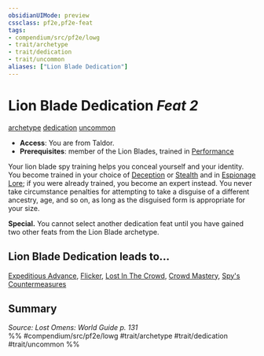 ```yaml
---
obsidianUIMode: preview
cssclass: pf2e,pf2e-feat
tags:
- compendium/src/pf2e/lowg
- trait/archetype
- trait/dedication
- trait/uncommon
aliases: ["Lion Blade Dedication"]
---
```

# Lion Blade Dedication  *Feat 2*  
[archetype](/rules/traits/archetype.md)  [dedication](/rules/traits/dedication.md)  [uncommon](/rules/traits/uncommon.md)  

- **Access**: You are from Taldor.
- **Prerequisites**: member of the Lion Blades, trained in [Performance](/compendium/skills.md#Performance)

Your lion blade spy training helps you conceal yourself and your identity. You become trained in your choice of [Deception](/compendium/skills.md#Deception) or [Stealth](/compendium/skills.md#Stealth) and in [Espionage Lore](/compendium/skills.md#Lore); if you were already trained, you become an expert instead. You never take circumstance penalties for attempting to take a disguise of a different ancestry, age, and so on, as long as the disguised form is appropriate for your size.

**Special.** You cannot select another dedication feat until you have gained two other feats from the Lion Blade archetype.

## Lion Blade Dedication leads to...

[Expeditious Advance](/compendium/feats/expeditious-advance-lowg.md), [Flicker](/compendium/feats/flicker-lowg.md), [Lost In The Crowd](/compendium/feats/lost-in-the-crowd-lowg.md), [Crowd Mastery](/compendium/feats/crowd-mastery-lowg.md), [Spy's Countermeasures](/compendium/feats/spys-countermeasures-lowg.md)

## Summary

*Source: Lost Omens: World Guide p. 131*  
%% #compendium/src/pf2e/lowg #trait/archetype #trait/dedication #trait/uncommon %%